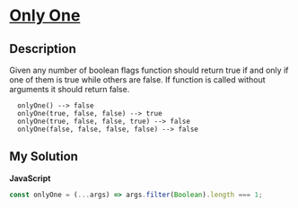 # [Only One](https://www.codewars.com/kata/5734c38da41454b7f700106e)

## Description

Given any number of boolean flags function should return true if and only if one of them is true while others are false. If function is called without arguments it should return false.

```
  onlyOne() --> false
  onlyOne(true, false, false) --> true
  onlyOne(true, false, false, true) --> false
  onlyOne(false, false, false, false) --> false
```

## My Solution

**JavaScript**

```js
const onlyOne = (...args) => args.filter(Boolean).length === 1;
```
